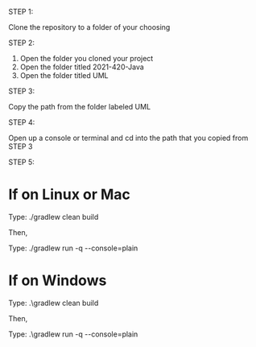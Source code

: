 STEP 1:

Clone the repository to a folder of your choosing

STEP 2:
1. Open the folder you cloned your project
2. Open the folder titled 2021-420-Java
3. Open the folder titled UML

STEP 3:

Copy the path from the folder labeled UML

STEP 4:

Open up a console or terminal and cd into the path that you copied from STEP 3

STEP 5:

# If on Linux or Mac
  Type:     ./gradlew clean build
  
  Then,
  
  Type:     ./gradlew run -q --console=plain
  
# If on Windows
  Type:     .\gradlew clean build
  
  Then,
  
  Type:     .\gradlew run -q --console=plain
